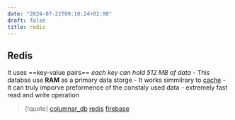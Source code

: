 ```yaml
---
date: "2024-07-22T09:10:24+02:00"
draft: false
title: redis
---
```


## Redis

It uses ==key-value pairs== *each key can hold 512 MB of data* - This
databse use **RAM** as a primary data storge - It works simmilrary to
[cache](/nixos/cache) - It can truly imporve preformence of
the constaly used data - extremely fast read and write operation

> \[!quote\] [columnar_db](/databases/columnar_db)
> [redis](/databases/redis)
> [firebase](/databases/firebase)
